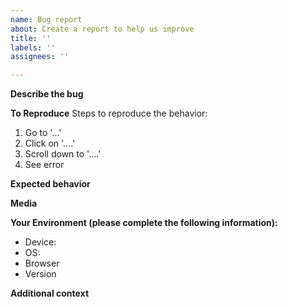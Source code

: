 ```yaml
---
name: Bug report
about: Create a report to help us improve
title: ''
labels: ''
assignees: ''

---
```


**Describe the bug**
<!-- A clear and concise description of what the bug is. -->

**To Reproduce**
Steps to reproduce the behavior:
1. Go to '...'
2. Click on '....'
3. Scroll down to '....'
4. See error

**Expected behavior**
<!-- A clear and concise description of what you expected to happen. -->

**Media**
<!-- If applicable, add screenshots or video to help explain your problem. -->

**Your Environment (please complete the following information):**
 - Device: <!-- [e.g. iPhone6] -->
 - OS: <!-- [e.g. iOS] -->
 - Browser <!-- [e.g. chrome, safari] -->
 - Version <!-- [e.g. 22] -->

**Additional context**
<!-- Add any other context about the problem here. -->
